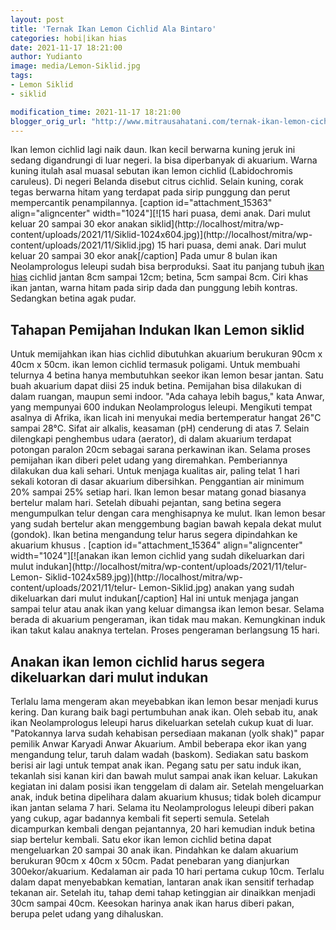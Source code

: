 ```yaml
---
layout: post
title: 'Ternak Ikan Lemon Cichlid Ala Bintaro'
categories: hobi|ikan hias
date: 2021-11-17 18:21:00
author: Yudianto
image: media/Lemon-Siklid.jpg
tags:
- Lemon Siklid
- siklid

modification_time: 2021-11-17 18:21:00
blogger_orig_url: "http://www.mitrausahatani.com/ternak-ikan-lemon-cichlid-ala-bintaro.html"
---
```


Ikan lemon cichlid lagi naik daun. Ikan kecil berwarna kuning jeruk ini sedang
digandrungi di luar negeri. Ia bisa diperbanyak di akuarium. Warna kuning
itulah asal muasal sebutan ikan lemon cichlid (Labidochromis caruleus). Di
negeri Belanda disebut citrus cichlid. Selain kuning, corak tegas berwarna
hitam yang terdapat pada sirip punggung dan perut mempercantik penampilannya.
[caption id="attachment_15363" align="aligncenter" width="1024"][![15 hari
puasa, demi anak. Dari mulut keluar 20 sampai 30 ekor anakan
siklid](http://localhost/mitra/wp-
content/uploads/2021/11/Siklid-1024x604.jpg)](http://localhost/mitra/wp-
content/uploads/2021/11/Siklid.jpg) 15 hari puasa, demi anak. Dari mulut
keluar 20 sampai 30 ekor anak[/caption] Pada umur 8 bulan ikan Neolamprologus
leleupi sudah bisa berproduksi. Saat itu panjang tubuh [ikan
hias](https://www.mitrausahatani.com/ikan-hias "ikan hias") cichlid jantan 8cm sampai
12cm; betina, 5cm sampai 8cm. Ciri khas ikan jantan, warna hitam pada sirip
dada dan punggung lebih kontras. Sedangkan betina agak pudar.

## Tahapan Pemijahan Indukan Ikan Lemon siklid

Untuk memijahkan ikan hias cichlid dibutuhkan akuarium berukuran 90cm x 40cm x
50cm. ikan lemon cichlid termasuk poligami. Untuk membuahi telurnya 4 betina
hanya membutuhkan seekor ikan lemon besar jantan. Satu buah akuarium dapat
diisi 25 induk betina. Pemijahan bisa dilakukan di dalam ruangan, maupun semi
indoor. "Ada cahaya lebih bagus," kata Anwar, yang mempunyai 600 indukan
Neolamprologus leleupi. Mengikuti tempat asalnya di Afrika, ikan licah ini
menyukai media bertemperatur hangat 26"C sampai 28°C. Sifat air alkalis,
keasaman (pH) cenderung di atas 7. Selain dilengkapi penghembus udara
(aerator), di dalam akuarium terdapat potongan paralon 20cm sebagai sarana
perkawinan ikan. Selama proses pemijahan ikan diberi pelet udang yang
diremahkan. Pemberiannya dilakukan dua kali sehari. Untuk menjaga kualitas
air, paling telat 1 hari sekali kotoran di dasar akuarium dibersihkan.
Penggantian air minimum 20% sampai 25% setiap hari. Ikan lemon besar matang
gonad biasanya bertelur malam hari. Setelah dibuahi pejantan, sang betina
segera mengumpulkan telur dengan cara menghisapnya ke mulut. Ikan lemon besar
yang sudah bertelur akan menggembung bagian bawah kepala dekat mulut (gondok).
Ikan betina mengandung telur harus segera dipindahkan ke akuarium khusus .
[caption id="attachment_15364" align="aligncenter" width="1024"][![anakan ikan
lemon cichlid yang sudah dikeluarkan dari mulut
indukan](http://localhost/mitra/wp-content/uploads/2021/11/telur-Lemon-
Siklid-1024x589.jpg)](http://localhost/mitra/wp-content/uploads/2021/11/telur-
Lemon-Siklid.jpg) anakan yang sudah dikeluarkan dari mulut indukan[/caption]
Hal ini untuk menjaga jangan sampai telur atau anak ikan yang keluar dimangsa
ikan lemon besar. Selama berada di akuarium pengeraman, ikan tidak mau makan.
Kemungkinan induk ikan takut kalau anaknya tertelan. Proses pengeraman
berlangsung 15 hari.

## Anakan ikan lemon cichlid harus segera dikeluarkan dari mulut indukan

Terlalu lama mengeram akan meyebabkan ikan lemon besar menjadi kurus kering.
Dan kurang baik bagi pertumbuhan anak ikan. Oleh sebab itu, anak ikan
Neolamprologus leleupi harus dikeluarkan setelah cukup kuat di luar.
"Patokannya larva sudah kehabisan persediaan makanan (yolk shak)" papar
pemilik Anwar Karyadi Anwar Akuarium. Ambil beberapa ekor ikan yang mengandung
telur, taruh dalam wadah (baskom). Sediakan satu baskom berisi air lagi untuk
tempat anak ikan. Pegang satu per satu induk ikan, tekanlah sisi kanan kiri
dan bawah mulut sampai anak ikan keluar. Lakukan kegiatan ini dalam posisi
ikan tenggelam di dalam air. Setelah mengeluarkan anak, induk betina
dipelihara dalam akuarium khusus; tidak boleh dicampur ikan jantan selama 7
hari. Selama itu Neolamprologus leleupi diberi pakan yang cukup, agar badannya
kembali fit seperti semula. Setelah dicampurkan kembali dengan pejantannya, 20
hari kemudian induk betina siap bertelur kembali. Satu ekor ikan lemon cichlid
betina dapat mengeluarkan 20 sampai 30 anak ikan. Pindahkan ke dalam akuarium
berukuran 90cm x 40cm x 50cm. Padat penebaran yang dianjurkan
300ekor/akuarium. Kedalaman air pada 10 hari pertama cukup 10cm. Terlalu dalam
dapat menyebabkan kematian, lantaran anak ikan sensitif terhadap tekanan air.
Setelah itu, tahap demi tahap ketinggian air dinaikkan menjadi 30cm sampai
40cm. Keesokan harinya anak ikan harus diberi pakan, berupa pelet udang yang
dihaluskan.


